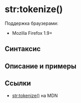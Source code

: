 # str​:tokenize()

Поддержка браузерами:

- Mozilla Firefox 1.9+

## Синтаксис

## Описание и примеры

## Ссылки

- [str​:tokenize()](https://developer.mozilla.org/en-US/docs/Web/EXSLT/str/tokenize) на MDN
